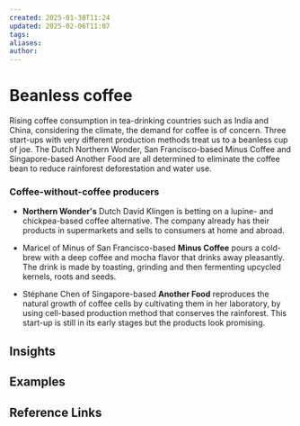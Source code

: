 ```yaml
---
created: 2025-01-30T11:24
updated: 2025-02-06T11:07
tags: 
aliases: 
author: 
---
```

# Beanless coffee

Rising coffee consumption in tea-drinking countries such as India and China, considering the climate, the demand for coffee is of concern. Three start-ups with very different production methods treat us to a beanless cup of joe. The Dutch Northern Wonder, San Francisco-based Minus Coffee and Singapore-based Another Food are all determined to eliminate the coffee bean to reduce rainforest deforestation and water use.

### Coffee-without-coffee producers

- **Northern Wonder's** Dutch David Klingen is betting on a lupine- and chickpea-based coffee alternative. The company already has their products in supermarkets and sells to consumers at home and abroad.
    
- Maricel of Minus of San Francisco-based **Minus Coffee** pours a cold-brew with a deep coffee and mocha flavor that drinks away pleasantly. The drink is made by toasting, grinding and then fermenting upcycled kernels, roots and seeds.
    
- Stéphane Chen of Singapore-based **Another Food** reproduces the natural growth of coffee cells by cultivating them in her laboratory, by using cell-based production method that conserves the rainforest. This start-up is still in its early stages but the products look promising.

## Insights

## Examples

## Reference Links
